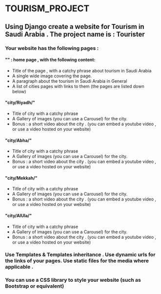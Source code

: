 # TOURISM_PROJECT

## Using Django create a website for Tourism in Saudi Arabia . The project name is : Tourister

### Your website has the following pages :

#### "" : home page , with the following content:
- Title of the page , with a catchy phrase about tourism in Saudi Arabia
- A single wide image covering the page.
- A paragraph about the tourism in Saudi Arabia in General
- A list of cities pages with links to them (the pages are listed down below)


#### "city/Riyadh/"
- Title of city with a catchy phrase
- A Gallery of images (you can use a Carousel) for the city.
- Bonus : a short video about the city . (you can embed a youtube video , or use a video hosted on your website)

#### "city/Abha/"
- Title of city with a catchy phrase
- A Gallery of images (you can use a Carousel) for the city.
- Bonus : a short video about the city . (you can embed a youtube video , or use a video hosted on your website)

#### "city/Mekkah/"
- Title of city with a catchy phrase
- A Gallery of images (you can use a Carousel) for the city.
- Bonus : a short video about the city . (you can embed a youtube video , or use a video hosted on your website)

#### "city/AlUla/"
- Title of city with a catchy phrase
- A Gallery of images (you can use a Carousel) for the city.
- Bonus : a short video about the city . (you can embed a youtube video , or use a video hosted on your website)


### Use Templates & Templates inheritance . Use dynamic urls for the links of your pages. Use static files for the media where applicable . 
### You can use a CSS library to style your website (such as Bootstrap or equivalent) 
